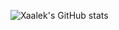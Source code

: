 ![Xaalek's GitHub stats](https://github-readme-stats.vercel.app/api?username=Xaalek&show_icons=true&theme=vue-dark)
